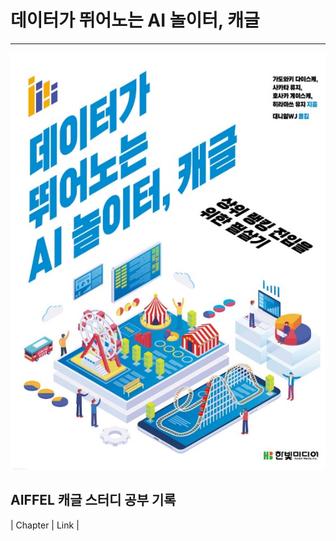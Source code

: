 # 데이터가 뛰어노는 AI 놀이터, 캐글
---   
![image](https://github.com/YOOHYOJEONG/kaggle_study/blob/master/Images/readme_image.jpg?raw=true)   
## AIFFEL 캐글 스터디 공부 기록

| Chapter | Link | 
